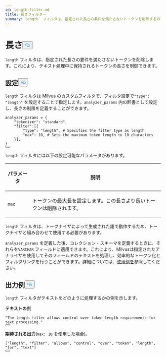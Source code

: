 ```yaml
---
id: length-filter.md
title: 長さフィルター
summary: length` フィルタは、指定された長さの条件を満たさないトークンを削除するので、テキスト処理中に保持されるトークンの長さを制御することができます。
---
```

<h1 id="Length​" class="common-anchor-header">長さ<button data-href="#Length​" class="anchor-icon" translate="no">
      <svg translate="no"
        aria-hidden="true"
        focusable="false"
        height="20"
        version="1.1"
        viewBox="0 0 16 16"
        width="16"
      >
        <path
          fill="#0092E4"
          fill-rule="evenodd"
          d="M4 9h1v1H4c-1.5 0-3-1.69-3-3.5S2.55 3 4 3h4c1.45 0 3 1.69 3 3.5 0 1.41-.91 2.72-2 3.25V8.59c.58-.45 1-1.27 1-2.09C10 5.22 8.98 4 8 4H4c-.98 0-2 1.22-2 2.5S3 9 4 9zm9-3h-1v1h1c1 0 2 1.22 2 2.5S13.98 12 13 12H9c-.98 0-2-1.22-2-2.5 0-.83.42-1.64 1-2.09V6.25c-1.09.53-2 1.84-2 3.25C6 11.31 7.55 13 9 13h4c1.45 0 3-1.69 3-3.5S14.5 6 13 6z"
        ></path>
      </svg>
    </button></h1><p><code translate="no">length</code> フィルタは、指定された長さの要件を満たさないトークンを削除します。これにより、テキスト処理中に保持されるトークンの長さを制御できます。</p>
<h2 id="Configuration" class="common-anchor-header">設定<button data-href="#Configuration" class="anchor-icon" translate="no">
      <svg translate="no"
        aria-hidden="true"
        focusable="false"
        height="20"
        version="1.1"
        viewBox="0 0 16 16"
        width="16"
      >
        <path
          fill="#0092E4"
          fill-rule="evenodd"
          d="M4 9h1v1H4c-1.5 0-3-1.69-3-3.5S2.55 3 4 3h4c1.45 0 3 1.69 3 3.5 0 1.41-.91 2.72-2 3.25V8.59c.58-.45 1-1.27 1-2.09C10 5.22 8.98 4 8 4H4c-.98 0-2 1.22-2 2.5S3 9 4 9zm9-3h-1v1h1c1 0 2 1.22 2 2.5S13.98 12 13 12H9c-.98 0-2-1.22-2-2.5 0-.83.42-1.64 1-2.09V6.25c-1.09.53-2 1.84-2 3.25C6 11.31 7.55 13 9 13h4c1.45 0 3-1.69 3-3.5S14.5 6 13 6z"
        ></path>
      </svg>
    </button></h2><p><code translate="no">length</code> フィルタは Milvus のカスタムフィルタで、フィルタ設定で<code translate="no">&quot;type&quot;: &quot;length&quot;</code> を設定することで指定します。<code translate="no">analyzer_params</code> 内の辞書として設定し、長さの制限を定義することができます。</p>
<pre><code translate="no" class="language-python">analyzer_params = {​
    <span class="hljs-string">&quot;tokenizer&quot;</span>: <span class="hljs-string">&quot;standard&quot;</span>,​
    <span class="hljs-string">&quot;filter&quot;</span>:[{​
        <span class="hljs-string">&quot;type&quot;</span>: <span class="hljs-string">&quot;length&quot;</span>, <span class="hljs-comment"># Specifies the filter type as length​</span>
        <span class="hljs-string">&quot;max&quot;</span>: <span class="hljs-number">10</span>, <span class="hljs-comment"># Sets the maximum token length to 10 characters​</span>
    }],​
}​
<button class="copy-code-btn"></button></code></pre>
<p><code translate="no">length</code> フィルタには以下の設定可能なパラメータがあります。</p>
<table data-block-token="A4b8dsBito2lFHxJ9dxck6M5nJv"><thead><tr><th data-block-token="JXZbdUMSyoJb5ZxhdLGcxGE2nEh" colspan="1" rowspan="1"><p data-block-token="Id41dwlZjoLnGCxWpKJcDg0Hnyf">パラメータ</p>
</th><th data-block-token="MvZqdxMSxowjEBxCQNzcxS8TnVd" colspan="1" rowspan="1"><p data-block-token="OsHjdVSvKodZ5Ox3U1KcXbYQnBc">説明</p>
</th></tr></thead><tbody><tr><td data-block-token="ZuZEdNiHIotOFTx3m9QcTPnWnle" colspan="1" rowspan="1"><p data-block-token="Dszdd3IDdowj5bxJyJhcP19tnng"><code translate="no">max</code></p>
</td><td data-block-token="Fx30ddBWYoyRhmxK34Kcgn1Ynjb" colspan="1" rowspan="1"><p data-block-token="MizvdmrQ2oycDjxNYrXcWqFtnXb">トークンの最大長を設定します。この長さより長いトークンは削除されます。</p>
</td></tr></tbody></table>
<p><code translate="no">length</code> フィルタは、トークナイザによって生成された語で動作するため、トークナイザと組み合わせて使用する必要があります。</p>
<p><code translate="no">analyzer_params</code> を定義した後、コレクション・スキーマを定義するときに、それらを<code translate="no">VARCHAR</code> フィールドに適用できます。これにより、Milvusは指定されたアナライザを使用してそのフィールドのテキストを処理し、効率的なトークン化とフィルタリングを行うことができます。詳細については、<a href="/docs/ja/analyzer-overview.md#Example-use">使用例を</a>参照してください。</p>
<h2 id="Example-output" class="common-anchor-header">出力例<button data-href="#Example-output" class="anchor-icon" translate="no">
      <svg translate="no"
        aria-hidden="true"
        focusable="false"
        height="20"
        version="1.1"
        viewBox="0 0 16 16"
        width="16"
      >
        <path
          fill="#0092E4"
          fill-rule="evenodd"
          d="M4 9h1v1H4c-1.5 0-3-1.69-3-3.5S2.55 3 4 3h4c1.45 0 3 1.69 3 3.5 0 1.41-.91 2.72-2 3.25V8.59c.58-.45 1-1.27 1-2.09C10 5.22 8.98 4 8 4H4c-.98 0-2 1.22-2 2.5S3 9 4 9zm9-3h-1v1h1c1 0 2 1.22 2 2.5S13.98 12 13 12H9c-.98 0-2-1.22-2-2.5 0-.83.42-1.64 1-2.09V6.25c-1.09.53-2 1.84-2 3.25C6 11.31 7.55 13 9 13h4c1.45 0 3-1.69 3-3.5S14.5 6 13 6z"
        ></path>
      </svg>
    </button></h2><p><code translate="no">length</code> フィルタがテキストをどのように処理するかの例を示します。</p>
<p><strong>テキストの</strong>例</p>
<pre><code translate="no" class="language-python"><span class="hljs-string">&quot;The length filter allows control over token length requirements for text processing.&quot;</span>​
<button class="copy-code-btn"></button></code></pre>
<p><strong>期待される出力</strong>(<code translate="no">max: 10</code> を使用した場合)。</p>
<pre><code translate="no" class="language-python">[<span class="hljs-string">&quot;length&quot;</span>, <span class="hljs-string">&quot;filter&quot;</span>, <span class="hljs-string">&quot;allows&quot;</span>, <span class="hljs-string">&quot;control&quot;</span>, <span class="hljs-string">&quot;over&quot;</span>, <span class="hljs-string">&quot;token&quot;</span>, <span class="hljs-string">&quot;length&quot;</span>, <span class="hljs-string">&quot;for&quot;</span>, <span class="hljs-string">&quot;text&quot;</span>]​
<button class="copy-code-btn"></button></code></pre>
